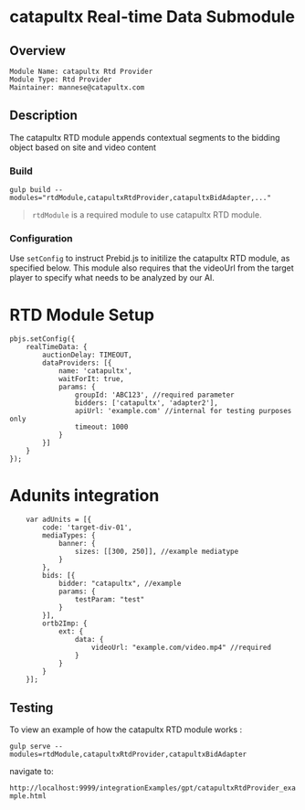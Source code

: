 # catapultx Real-time Data Submodule

## Overview

```
Module Name: catapultx Rtd Provider
Module Type: Rtd Provider
Maintainer: mannese@catapultx.com
```

## Description

The catapultx RTD module appends contextual segments to the bidding object based on site and video content

### Build
```
gulp build --modules="rtdModule,catapultxRtdProvider,catapultxBidAdapter,..."  
```

> `rtdModule` is a required module to use catapultx RTD module.

### Configuration

Use `setConfig` to instruct Prebid.js to initilize the catapultx RTD module, as specified below. 
This module also requires that the videoUrl from the target player to specify what needs to be analyzed by our AI.


# RTD Module Setup

```
pbjs.setConfig({
    realTimeData: {
        auctionDelay: TIMEOUT,
        dataProviders: [{
            name: 'catapultx',
            waitForIt: true,
            params: {
                groupId: 'ABC123', //required parameter
                bidders: ['catapultx', 'adapter2'],
                apiUrl: 'example.com' //internal for testing purposes only
                timeout: 1000
            }
        }]
    }
});
```

# Adunits integration

```
    var adUnits = [{
        code: 'target-div-01',
        mediaTypes: {
            banner: {
                sizes: [[300, 250]], //example mediatype
            }
        },
        bids: [{
            bidder: "catapultx", //example
            params: {
                testParam: "test"
            }
        }],
        ortb2Imp: {
            ext: {
                data: {
                    videoUrl: "example.com/video.mp4" //required
                }
            }
        }
    }];
```

## Testing 

To view an example of how the catapultx RTD module works :

`gulp serve --modules=rtdModule,catapultxRtdProvider,catapultxBidAdapter`

navigate to:

`http://localhost:9999/integrationExamples/gpt/catapultxRtdProvider_example.html`
